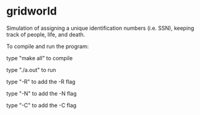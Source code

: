 # gridworld
Simulation of assigning a unique identification numbers (i.e. SSN), keeping track of people, life, and death.

To compile and run the program:

type "make all" to compile

type "./a.out" to run

type "-R" to add the -R flag

type "-N" to add the -N flag

type "-C" to add the -C flag


